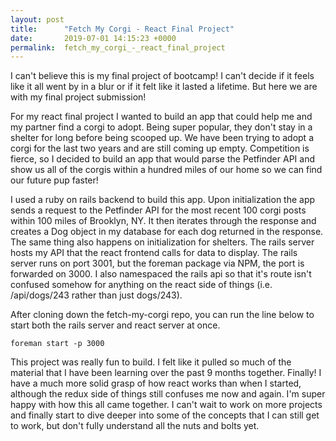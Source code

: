 ```yaml
---
layout: post
title:      "Fetch My Corgi - React Final Project"
date:       2019-07-01 14:15:23 +0000
permalink:  fetch_my_corgi_-_react_final_project
---
```



I can't believe this is my final project of bootcamp! I can't decide if it feels like it all went by in a blur or if it felt like it lasted a lifetime. But here we are with my final project submission! 

For my react final project I wanted to build an app that could help me and my partner find a corgi to adopt. Being super popular, they don't stay in a shelter for long before being scooped up. We have been trying to adopt a corgi for the last two years and are still coming up empty. Competition is fierce, so I decided to build an app that would parse the Petfinder API and show us all of the corgis within a hundred miles of our home so we can find our future pup faster!

I used a ruby on rails backend to build this app. Upon initialization the app sends a request to the Petfinder API for the most recent 100 corgi posts within 100 miles of Brooklyn, NY. It then iterates through the response and creates a Dog object in my database for each dog returned in the response. The same thing also happens on initialization for shelters. The rails server hosts my API that the react frontend calls for data to display. The rails server runs on port 3001, but the foreman package via NPM, the port is forwarded on 3000. I also namespaced the rails api so that it's route isn't confused somehow for anything on the react side of things (i.e. /api/dogs/243 rather than just dogs/243).

After cloning down the fetch-my-corgi repo, you can run the line below to start both the rails server and react server at once. 
```
foreman start -p 3000
```

This project was really fun to build. I felt like it pulled so much of the material that I have been learning over the past 9 months together. Finally! I have a much more solid grasp of how react works than when I started, although the redux side of things still confuses me now and again. I'm super happy with how this all came together. I can't wait to work on more projects and finally start to dive deeper into some of the concepts that I can still get to work, but don't fully understand all the nuts and bolts yet.
